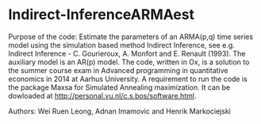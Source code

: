 # Indirect-InferenceARMAest
Purpose of the code: Estimate the parameters of an ARMA(p,q) time series model using the simulation based method
Indirect Inference, see e.g. Indirect Inference - C. Gourieroux, A. Monfort and E. Renault (1993). The auxiliary model is an AR(p) model.
The code, written in Ox, is a solution to the summer course exam in Advanced programming in quantitative economics 
in 2014 at Aarhus University.
A requirement to run the code is the package Maxsa for Simulated Annealing maximization. It can be dowloaded at http://personal.vu.nl/c.s.bos/software.html.

Authors: Wei Ruen Leong, Adnan Imamovic and Henrik Markociejski
